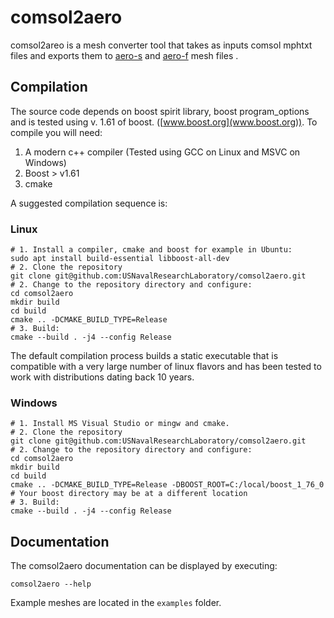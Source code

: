 # comsol2aero
comsol2areo is a mesh converter tool that takes as inputs comsol mphtxt files and exports them to [aero-s](https://bitbucket.org/frg/aero-f) and [aero-f](https://bitbucket.org/frg/aero-f) mesh files . 
## Compilation
The source code depends on boost spirit library, boost program_options and is tested using v. 1.61 of boost. ([www.boost.org](www.boost.org)). To compile you will need:
1. A modern c++ compiler (Tested using GCC on Linux and MSVC on Windows)
2. Boost > v1.61
3. cmake

A suggested compilation sequence is:
### Linux 
```
# 1. Install a compiler, cmake and boost for example in Ubuntu:
sudo apt install build-essential libboost-all-dev 
# 2. Clone the repository
git clone git@github.com:USNavalResearchLaboratory/comsol2aero.git
# 2. Change to the repository directory and configure:
cd comsol2aero
mkdir build
cd build
cmake .. -DCMAKE_BUILD_TYPE=Release
# 3. Build:
cmake --build . -j4 --config Release
```
The default compilation process builds a static executable that is compatible with a very large number of linux flavors and has been tested to work with distributions dating back 10 years.

### Windows 
```
# 1. Install MS Visual Studio or mingw and cmake.
# 2. Clone the repository
git clone git@github.com:USNavalResearchLaboratory/comsol2aero.git
# 2. Change to the repository directory and configure:
cd comsol2aero
mkdir build
cd build
cmake .. -DCMAKE_BUILD_TYPE=Release -DBOOST_ROOT=C:/local/boost_1_76_0 # Your boost directory may be at a different location
# 3. Build:
cmake --build . -j4 --config Release
```

## Documentation
The comsol2aero documentation can be displayed by executing:
```
comsol2aero --help
```
Example meshes are located in the ```examples``` folder.
